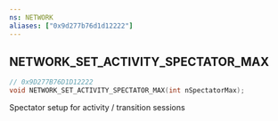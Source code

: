```yaml
---
ns: NETWORK
aliases: ["0x9d277b76d1d12222"]
---
```

## NETWORK_SET_ACTIVITY_SPECTATOR_MAX

```c
// 0x9D277B76D1D12222
void NETWORK_SET_ACTIVITY_SPECTATOR_MAX(int nSpectatorMax);
```

Spectator setup for activity / transition sessions

